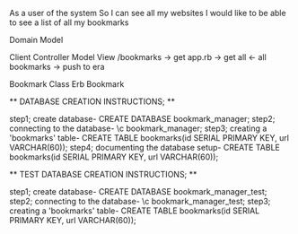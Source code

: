 As a user of the system
So I can see all my websites
I would like to be able to see a list of all my bookmarks

Domain Model


Client
Controller
Model
View
/bookmarks -> get
app.rb
-> get all
<- all bookmarks
-> push to era

Bookmark Class
Erb Bookmark

** DATABASE CREATION INSTRUCTIONS; **

step1; create database- CREATE DATABASE bookmark_manager;
step2; connecting to the database- \c bookmark_manager;
step3; creating a 'bookmarks' table- CREATE TABLE bookmarks(id SERIAL PRIMARY KEY, url VARCHAR(60));
step4; documenting the database setup- CREATE TABLE bookmarks(id SERIAL PRIMARY KEY, url VARCHAR(60));

** TEST DATABASE CREATION INSTRUCTIONS; **

step1; create database- CREATE DATABASE bookmark_manager_test;
step2; connecting to the database- \c bookmark_manager_test;
step3; creating a 'bookmarks' table- CREATE TABLE bookmarks(id SERIAL PRIMARY KEY, url VARCHAR(60));
